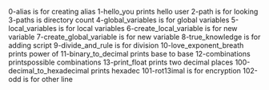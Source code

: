 0-alias is for creating alias
1-hello_you prints hello user
2-path is for looking
3-paths is directory count
4-global_variables is for global variables
5-local_variables is for local variables
6-create_local_variable is for new variable
7-create_global_variable is for new variable
8-true_knowledge is for adding script
9-divide_and_rule is for division
10-love_exponent_breath prints power of
11-binary_to_decimal prints base to base
12-combinations printspossible combinations
13-print_float prints two decimal places
100-decimal_to_hexadecimal prints hexadec
101-rot13imal is for encryption
102-odd is for other line
